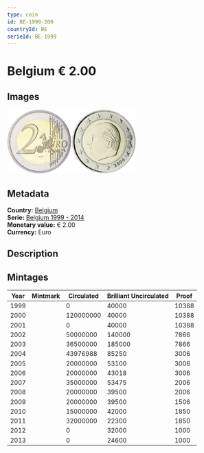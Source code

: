 ```yaml
---
type: coin
id: BE-1999-200
countryId: BE
serieId: BE-1999
---
```


# Belgium € 2.00

## Images

<img src="../../../Images/common-2002-200.png" height="150" alt="Front image"><img src="Images/belgium-1999-200.png" height="150" alt="Back image">

## Metadata

**Country:** [Belgium](../index.md)\
**Serie:** [Belgium 1999 - 2014](index.md)\
**Monetary value:** € 2.00\
**Currency:** Euro

## Description


## Mintages

| Year | Mintmark | Circulated | Brilliant Uncirculated | Proof |
| ---- | -------- | ---------- | ---------------------- | ----- |
| 1999 |  | 0| 40000 | 10388 |
| 2000 |  | 120000000| 40000 | 10388 |
| 2001 |  | 0| 40000 | 10388 |
| 2002 |  | 50000000| 140000 | 7866 |
| 2003 |  | 36500000| 185000 | 7866 |
| 2004 |  | 43976988| 85250 | 3006 |
| 2005 |  | 20000000| 53100 | 3006 |
| 2006 |  | 20000000| 43018 | 3006 |
| 2007 |  | 35000000| 53475 | 2006 |
| 2008 |  | 20000000| 39500 | 2006 |
| 2009 |  | 20000000| 39500 | 1506 |
| 2010 |  | 15000000| 42000 | 1850 |
| 2011 |  | 32000000| 22300 | 1850 |
| 2012 |  | 0| 32000 | 1000 |
| 2013 |  | 0| 24600 | 1000 |
